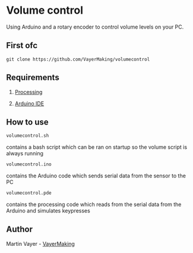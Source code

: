 # Volume control



Using Arduino and a rotary encoder to control volume levels on your PC.



## First ofc

    git clone https://github.com/VayerMaking/volumecontrol

## Requirements

  1. [Processing](https://processing.org/download/)



  2. [Arduino IDE](https://www.arduino.cc/en/main/software)




## How to use

```sh
volumecontrol.sh
```
contains a bash script which can be ran on startup so the volume script is always running

```sh
volumecontrol.ino
```
contains the Arduino code which sends serial data from the sensor to the PC

```sh
volumecontrol.pde
```
contains the processing code which reads from the serial data from the Arduino and simulates keypresses



## Author

Martin Vayer - [VayerMaking](https://github.com/VayerMaking)
